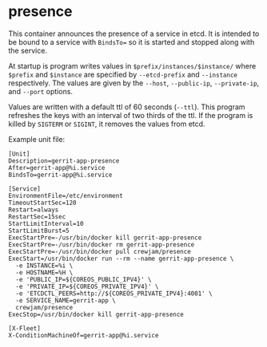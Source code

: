 
presence
========

This container announces the presence of a service in etcd. It is intended to be
bound to a service with ``BindsTo=`` so it is started and stopped along with the
service.

At startup is program writes values in ``$prefix/instances/$instance/`` where
``$prefix`` and ``$instance`` are specified by ``--etcd-prefix`` and 
``--instance`` respectively. The values are given by the ``--host``, 
``--public-ip``, ``--private-ip``, and ``--port`` options. 

Values are written with a default ttl of 60 seconds (``--ttl``). This program 
refreshes the keys with an interval of two thirds of the ttl. If the program is 
killed by ``SIGTERM`` or ``SIGINT``, it removes the values from etcd.

Example unit file:

    [Unit]
    Description=gerrit-app-presence
    After=gerrit-app@%i.service
    BindsTo=gerrit-app@%i.service
    
    [Service]
    EnvironmentFile=/etc/environment
    TimeoutStartSec=120
    Restart=always
    RestartSec=15sec
    StartLimitInterval=10
    StartLimitBurst=5
    ExecStartPre=-/usr/bin/docker kill gerrit-app-presence
    ExecStartPre=-/usr/bin/docker rm gerrit-app-presence
    ExecStartPre=-/usr/bin/docker pull crewjam/presence
    ExecStart=/usr/bin/docker run --rm --name gerrit-app-presence \
      -e INSTANCE=%i \
      -e HOSTNAME=%H \
      -e 'PUBLIC_IP=${COREOS_PUBLIC_IPV4}' \
      -e 'PRIVATE_IP=${COREOS_PRIVATE_IPV4}' \
      -e 'ETCDCTL_PEERS=http://${COREOS_PRIVATE_IPV4}:4001' \
      -e SERVICE_NAME=gerrit-app \
      crewjam/presence
    ExecStop=/usr/bin/docker kill gerrit-app-presence
    
    [X-Fleet]
    X-ConditionMachineOf=gerrit-app@%i.service


